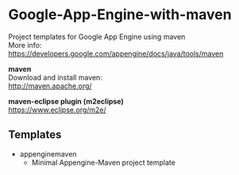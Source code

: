 Google-App-Engine-with-maven
============================

Project templates for Google App Engine using maven  
More info:  
https://developers.google.com/appengine/docs/java/tools/maven

**maven**  
Download and install maven:  
http://maven.apache.org/  

**maven-eclipse plugin (m2eclipse)**  
https://www.eclipse.org/m2e/

Templates
---------
- appenginemaven
  - Minimal Appengine-Maven project template
